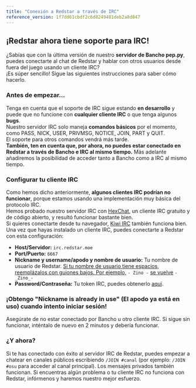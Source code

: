 ```yaml
---
title: "Conexión a Redstar a través de IRC"
reference_version: 1f7dd61cbdf2c6d8249481deb2a8d847
---
```

## ¡Redstar ahora tiene soporte para IRC!
¿Sabías que con la última versión de nuestro **servidor de Bancho pep.py**, puedes conectarte al chat de Redstar y hablar con otros usuarios desde fuera del juego usando un cliente IRC?  
¡Es súper sencillo! Sigue las siguientes instrucciones para saber cómo hacerlo.

### Antes de empezar...
Tenga en cuenta que el soporte de IRC sigue estando **en desarrollo** y puede que no funcione con **cualquier cliente IRC** o que tenga algunos **bugs**.  
Nuestro servidor IRC solo maneja **comandos básicos** por el momento, como PASS, NICK, USER, PRIVMSG, NOTICE, JOIN, PART y QUIT.  
El soporte para otros comandos vendrá más tarde.  
**También, ten en cuenta que, por ahora, no puedes estar conectado en Redstar a través de Bancho e IRC al mismo tiempo.** Más adelante añadiremos la posibilidad de acceder tanto a Bancho como a IRC al mismo tiempo.

### Configurar tu cliente IRC
Como hemos dicho anteriormente, **algunos clientes IRC podrían no funcionar**, porque estamos usando una implementación muy básica del protocolo IRC.  
Hemos probado nuestro servidor IRC con [HexChat](https://hexchat.github.io), un cliente IRC gratuito y de código abierto, y resultó funcionar bastante bien.  
Si quieres conectarte desde tu navegador, [Kiwi IRC](https://kiwiirc.com/) también funciona bien.
<br>
Una vez que hayas instalado un cliente IRC, puedes conectarte a Redstar con esta configuración:  

- **Host/Servidor:** `irc.redstar.moe`  
- **Port/Puerto:** `6667`  
- **Nickname y username/apodo y nombre de usuario:** Tu nombre de usuario de Redstar. <u>Si tu nombre de usuario tiene espacios, reemplázalos con guiones bajos. Por ejemplo,</u> `- Zino -` <u>se vuelve</u> `-_Zino_-`  
- **Password/Contraseña:** Tu token IRC, puedes obtenerlo [aquí](/irc).  

### ¡Obtengo "Nickname is already in use" (El apodo ya está en uso) cuando intento iniciar sesión!
Asegúrate de no estar conectado por Bancho u otro cliente IRC. Si sigue sin funcionar, inténtalo de nuevo en 2 minutos y debería funcionar.

### ¿Y ahora?
Si te has conectado con éxito al servidor IRC de Redstar, puedes empezar a chatear en canales públicos escribiendo `/JOIN #canal` (por ejemplo: `/JOIN #osu` para acceder al canal principal). Los mensajes privados también funcionan. Si encuentras algún problema o tu cliente IRC no funciona con Redstar, infórmenos y haremos nuestro mejor esfuerzo.
